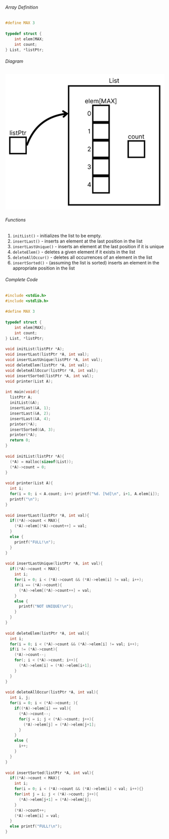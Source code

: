 ###### Array Definition
```c
#define MAX 3

typedef struct {
	int elem[MAX;
	int count;
} List, *listPtr;
```

###### Diagram
![Array Imp 2|400](../Attachments/ArrImp2.png)

###### Functions
1. `initList()` - initializes the list to be empty.
2. `insertLast()` - inserts an element at the last position in the list
3. `insertLastUnique()` - inserts an element at the last position if it is unique
4. `deleteElem()` - deletes a given element if it exists in the list
5. `deleteAllOccur()` - deletes all occurrences of an element in the list
6. `insertSorted()` - (assuming the list is sorted) inserts an element in the appropriate position in the list

###### Complete Code
```c
#include <stdio.h>
#include <stdlib.h>

#define MAX 3

typedef struct {
	int elem[MAX];
	int count;
} List, *listPtr;

void initList(listPtr *A);
void insertLast(listPtr *A, int val);
void insertLastUnique(listPtr *A, int val);
void deleteElem(listPtr *A, int val);
void deleteAllOccur(listPtr *A, int val);
void insertSorted(listPtr *A, int val);
void printer(List A);

int main(void){
  listPtr A;
  initList(&A);
  insertLast(&A, 1);
  insertLast(&A, 2);
  insertLast(&A, 4);
  printer(*A);
  insertSorted(&A, 3);
  printer(*A);
  return 0;
}

void initList(listPtr *A){
  (*A) = malloc(sizeof(List));
  (*A)->count = 0;
}

void printer(List A){
  int i;
  for(i = 0; i < A.count; i++) printf("%d. [%d]\n", i+1, A.elem[i]);
  printf("\n");
}

void insertLast(listPtr *A, int val){
  if((*A)->count < MAX){
    (*A)->elem[(*A)->count++] = val;
  }
  else {
    printf("FULL!\n");
  }
}

void insertLastUnique(listPtr *A, int val){
  if((*A)->count < MAX){
    int i;
    for(i = 0; i < (*A)->count && (*A)->elem[i] != val; i++);
    if(i == (*A)->count){
      (*A)->elem[(*A)->count++] = val;
    }
    else {
      printf("NOT UNIQUE!\n");
    }
  }
}

void deleteElem(listPtr *A, int val){
  int i;
  for(i = 0; i < (*A)->count && (*A)->elem[i] != val; i++);
  if(i != (*A)->count){
    (*A)->count--;
    for(; i < (*A)->count; i++){
      (*A)->elem[i] = (*A)->elem[i+1]; 
    }
  }
}

void deleteAllOccur(listPtr *A, int val){
  int i, j;
  for(i = 0; i < (*A)->count; ){
    if((*A)->elem[i] == val){
      (*A)->count--;
      for(j = i; j < (*A)->count; j++){
        (*A)->elem[j] = (*A)->elem[j+1];
      }
    }
    else {
      i++;
    }
  }
}

void insertSorted(listPtr *A, int val){
  if((*A)->count < MAX){
    int i;
    for(i = 0; i < (*A)->count && (*A)->elem[i] < val; i++){}
    for(int j = i; j < (*A)->count; j++){
      (*A)->elem[j+1] = (*A)->elem[j];
    }
    (*A)->count++;
    (*A)->elem[i] = val;
  }
  else printf("FULL!\n");
}
```